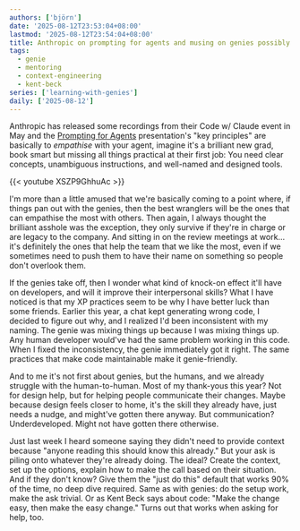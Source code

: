 ```yaml
---
authors: ['björn']
date: '2025-08-12T23:53:04+08:00'
lastmod: '2025-08-12T23:54:04+08:00'
title: Anthropic on prompting for agents and musing on genies possibly teaching empathy
tags:
  - genie
  - mentoring
  - context-engineering
  - kent-beck
series: ['learning-with-genies']
daily: ['2025-08-12']
---
```

Anthropic has released some recordings from their Code w/ Claude event in May and the [Prompting for Agents](https://www.youtube.com/watch?v=XSZP9GhhuAc) presentation's "key principles" are basically to _empathise_ with your agent, imagine it's a brilliant new grad, book smart but missing all things practical at their first job: You need clear concepts, unambiguous instructions, and well-named and designed tools.

{{< youtube XSZP9GhhuAc >}}

I'm more than a little amused that we're basically coming to a point where, if things pan out with the genies, then the best wranglers will be the ones that can empathise the most with others. Then again, I always thought the brilliant asshole was the exception, they only survive if they're in charge or are legacy to the company. And sitting in on the review meetings at work… it's definitely the ones that help the team that we like the most, even if we sometimes need to push them to have their name on something so people don't overlook them.

If the genies take off, then I wonder what kind of knock-on effect it'll have on developers, and will it improve their interpersonal skills? What I have noticed is that my XP practices seem to be why I have better luck than some friends. Earlier this year, a chat kept generating wrong code, I decided to figure out why, and I realized I'd been inconsistent with my naming. The genie was mixing things up because I was mixing things up. Any human developer would've had the same problem working in this code. When I fixed the inconsistency, the genie immediately got it right. The same practices that make code maintainable make it genie-friendly.

And to me it's not first about genies, but the humans, and we already struggle with the human-to-human. Most of my thank-yous this year? Not for design help, but for helping people communicate their changes. Maybe because design feels closer to home, it's the skill they already have, just needs a nudge, and might've gotten there anyway. But communication? Underdeveloped. Might not have gotten there otherwise.

Just last week I heard someone saying they didn't need to provide context because "anyone reading this should know this already." But your ask is piling onto whatever they're already doing. The ideal? Create the context, set up the options, explain how to make the call based on their situation. And if they don't know? Give them the "just do this" default that works 90% of the time, no deep dive required. Same as with genies: do the setup work, make the ask trivial. Or as Kent Beck says about code: "Make the change easy, then make the easy change." Turns out that works when asking for help, too.
